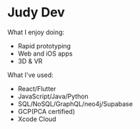 # Judy Dev

What I enjoy doing:
- Rapid prototyping
- Web and iOS apps
- 3D & VR

What I've used:
- React/Flutter
- JavaScript/Java/Python
- SQL/NoSQL/GraphQL/neo4j/Supabase
- GCP(PCA certified)
- Xcode Cloud
